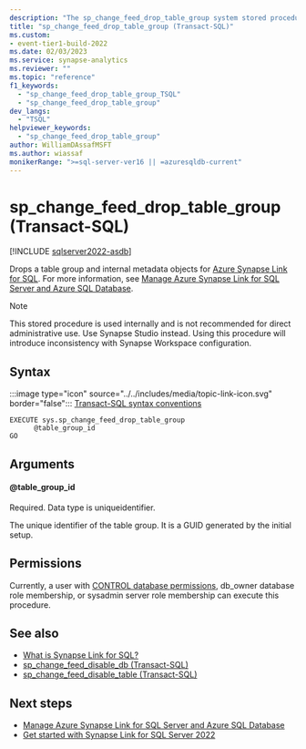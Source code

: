 ```yaml
---
description: "The sp_change_feed_drop_table_group system stored procedure drops a table group and internal metadata objects for Azure Synapse Link for SQL."
title: "sp_change_feed_drop_table_group (Transact-SQL)"
ms.custom:
- event-tier1-build-2022
ms.date: 02/03/2023
ms.service: synapse-analytics
ms.reviewer: ""
ms.topic: "reference"
f1_keywords: 
  - "sp_change_feed_drop_table_group_TSQL"
  - "sp_change_feed_drop_table_group"
dev_langs: 
  - "TSQL"
helpviewer_keywords: 
  - "sp_change_feed_drop_table_group"
author: WilliamDAssafMSFT
ms.author: wiassaf
monikerRange: ">=sql-server-ver16 || =azuresqldb-current"
---
```

# sp_change_feed_drop_table_group (Transact-SQL)
[!INCLUDE [sqlserver2022-asdb](../../includes/applies-to-version/sqlserver2022-asdb.md)]

Drops a table group and internal metadata objects for [Azure Synapse Link for SQL](/azure/synapse-analytics/synapse-link/sql-synapse-link-overview). For more information, see [Manage Azure Synapse Link for SQL Server and Azure SQL Database](../../sql-server/synapse-link/synapse-link-sql-server-change-feed-manage.md).

> [!NOTE]
> This stored procedure is used internally and is not recommended for direct administrative use. Use Synapse Studio instead. Using this procedure will introduce inconsistency with Synapse Workspace configuration.

## Syntax  
   
 :::image type="icon" source="../../includes/media/topic-link-icon.svg" border="false"::: [Transact-SQL syntax conventions](../../t-sql/language-elements/transact-sql-syntax-conventions-transact-sql.md)  
  
```syntaxsql  
EXECUTE sys.sp_change_feed_drop_table_group
      @table_group_id  
GO
```  

## Arguments  

#### @table_group_id

Required. Data type is uniqueidentifier. 

The unique identifier of the table group. It is a GUID generated by the initial setup.

## Permissions  

  Currently, a user with [CONTROL database permissions](../security/permissions-database-engine.md), db_owner database role membership, or sysadmin server role membership can execute this procedure. 

## See also  

- [What is Synapse Link for SQL?](/azure/synapse-analytics/synapse-link/sql-synapse-link-overview)
- [sp_change_feed_disable_db (Transact-SQL)](sp-change-feed-disable-db.md)
- [sp_change_feed_disable_table (Transact-SQL)](sp-change-feed-disable-table.md)


## Next steps

- [Manage Azure Synapse Link for SQL Server and Azure SQL Database](../../sql-server/synapse-link/synapse-link-sql-server-change-feed-manage.md)
- [Get started with Synapse Link for SQL Server 2022](/azure/synapse-analytics/synapse-link/connect-synapse-link-sql-server-2022)
